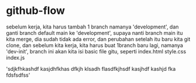 # github-flow
sebelum kerja, kita harus tambah 1 branch namanya 'development', dan ganti branch default main ke 'development', supaya nanti branch main itu kita merge, dia sudah tidak ada error, dan perubahan
setelah itu baru kita git clone, dan sebelum kita kerja, kita harus buat 1branch baru lagi, namanya 'dev-init', branch ini akan kita isi basic file gitu, seperti index.html style.css index.js

'sdjkfhkashdf kasjdhfkhas dfkjh klsadh flasdfkjhsdf kasjhdf kashjd fka fdsfsdfss'
